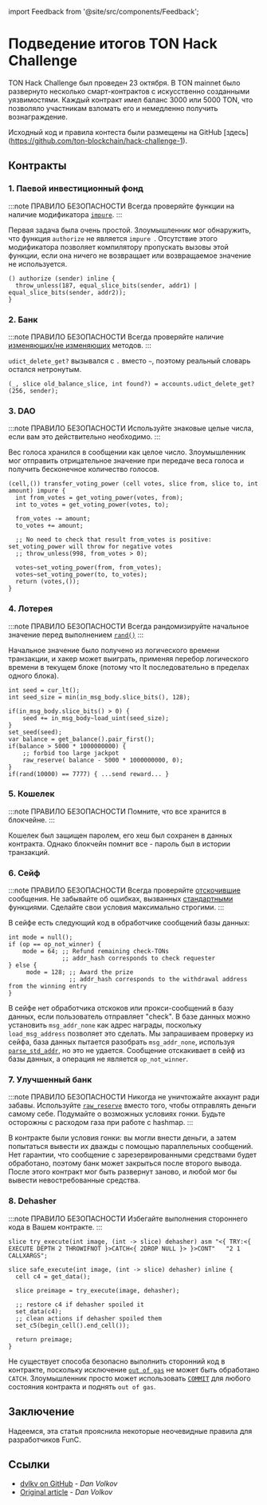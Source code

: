 import Feedback from '@site/src/components/Feedback';

# Подведение итогов TON Hack Challenge

TON Hack Challenge был проведен 23 октября.
В TON mainnet было развернуто несколько смарт-контрактов с искусственно созданными уязвимостями. Каждый контракт имел баланс 3000 или 5000 TON, что позволяло участникам взломать его и немедленно получить вознаграждение.

Исходный код и правила контеста были размещены на GitHub [здесь] (https://github.com/ton-blockchain/hack-challenge-1).

## Контракты

### 1. Паевой инвестиционный фонд

:::note ПРАВИЛО БЕЗОПАСНОСТИ
Всегда проверяйте функции на наличие модификатора [`impure`](/v3/documentation/smart-contracts/func/docs/functions#impure-specifier).
:::

Первая задача была очень простой. Злоумышленник мог обнаружить, что функция `authorize` не является `impure `. Отсутствие этого модификатора позволяет компилятору пропускать вызовы этой функции, если она ничего не возвращает или возвращаемое значение не используется.

```func
() authorize (sender) inline {
  throw_unless(187, equal_slice_bits(sender, addr1) | equal_slice_bits(sender, addr2));
}
```

### 2. Банк

:::note ПРАВИЛО БЕЗОПАСНОСТИ
Всегда проверяйте наличие [изменяющих/не изменяющих](/v3/documentation/smart-contracts/func/docs/statements#methods-calls) методов.
:::

`udict_delete_get?` вызывался с `.` вместо `~`, поэтому реальный словарь остался нетронутым.

```func
(_, slice old_balance_slice, int found?) = accounts.udict_delete_get?(256, sender);
```

### 3. DAO

:::note ПРАВИЛО БЕЗОПАСНОСТИ
Используйте знаковые целые числа, если вам это действительно необходимо.
:::

Вес голоса хранился в сообщении как целое число. Злоумышленник мог отправить отрицательное значение при передаче веса голоса и получить бесконечное количество голосов.

```func
(cell,()) transfer_voting_power (cell votes, slice from, slice to, int amount) impure {
  int from_votes = get_voting_power(votes, from);
  int to_votes = get_voting_power(votes, to);

  from_votes -= amount;
  to_votes += amount;

  ;; No need to check that result from_votes is positive: set_voting_power will throw for negative votes
  ;; throw_unless(998, from_votes > 0);

  votes~set_voting_power(from, from_votes);
  votes~set_voting_power(to, to_votes);
  return (votes,());
}
```

### 4. Лотерея

:::note ПРАВИЛО БЕЗОПАСНОСТИ
Всегда рандомизируйте начальное значение перед выполнением [`rand()`](/v3/documentation/smart-contracts/func/docs/stdlib#rand)
:::

Начальное значение было получено из логического времени транзакции, и хакер может выиграть, применяя перебор логического времени в текущем блоке (потому что lt последовательно в пределах одного блока).

```func
int seed = cur_lt();
int seed_size = min(in_msg_body.slice_bits(), 128);

if(in_msg_body.slice_bits() > 0) {
    seed += in_msg_body~load_uint(seed_size);
}
set_seed(seed);
var balance = get_balance().pair_first();
if(balance > 5000 * 1000000000) {
    ;; forbid too large jackpot
    raw_reserve( balance - 5000 * 1000000000, 0);
}
if(rand(10000) == 7777) { ...send reward... }
```

### 5. Кошелек

:::note ПРАВИЛО БЕЗОПАСНОСТИ
Помните, что все хранится в блокчейне.
:::

Кошелек был защищен паролем, его хеш был сохранен в данных контракта. Однако блокчейн помнит все - пароль был в истории транзакций.

### 6. Сейф

:::note ПРАВИЛО БЕЗОПАСНОСТИ
Всегда проверяйте [отскочившие](/v3/documentation/smart-contracts/message-management/non-bounceable-messages) сообщения.
Не забывайте об ошибках, вызванных [стандартными](/v3/documentation/smart-contracts/func/docs/stdlib/) функциями.
Сделайте свои условия максимально строгими.
:::

В сейфе есть следующий код в обработчике сообщений базы данных:

```func
int mode = null();
if (op == op_not_winner) {
    mode = 64; ;; Refund remaining check-TONs
               ;; addr_hash corresponds to check requester
} else {
     mode = 128; ;; Award the prize
                 ;; addr_hash corresponds to the withdrawal address from the winning entry
}
```

В сейфе нет обработчика отскоков или прокси-сообщений в базу данных, если пользователь отправляет "check". В базе данных можно установить `msg_addr_none` как адрес награды, поскольку `load_msg_address` позволяет это сделать. Мы запрашиваем проверку из сейфа, база данных пытается разобрать `msg_addr_none`, используя [`parse_std_addr`](/v3/documentation/smart-contracts/func/docs/stdlib#parse_std_addr), но это не удается. Сообщение отскакивает в сейф из базы данных, а операция не является `op_not_winner`.

### 7. Улучшенный банк

:::note ПРАВИЛО БЕЗОПАСНОСТИ
Никогда не уничтожайте аккаунт ради забавы.
Используйте [`raw_reserve`](/v3/documentation/smart-contracts/func/docs/stdlib#raw_reserve) вместо того, чтобы отправлять деньги самому себе.
Подумайте о возможных условиях гонки.
Будьте осторожны с расходом газа при работе с hashmap.
:::

В контракте были условия гонки: вы могли внести деньги, а затем попытаться вывести их дважды с помощью параллельных сообщений. Нет гарантии, что сообщение с зарезервированными средствами будет обработано, поэтому банк может закрыться после второго вывода. После этого контракт мог быть развернут заново, и любой мог бы вывести невостребованные средства.

### 8. Dehasher

:::note ПРАВИЛО БЕЗОПАСНОСТИ
Избегайте выполнения стороннего кода в Вашем контракте.
:::

```func
slice try_execute(int image, (int -> slice) dehasher) asm "<{ TRY:<{ EXECUTE DEPTH 2 THROWIFNOT }>CATCH<{ 2DROP NULL }> }>CONT"   "2 1 CALLXARGS";

slice safe_execute(int image, (int -> slice) dehasher) inline {
  cell c4 = get_data();

  slice preimage = try_execute(image, dehasher);

  ;; restore c4 if dehasher spoiled it
  set_data(c4);
  ;; clean actions if dehasher spoiled them
  set_c5(begin_cell().end_cell());

  return preimage;
}
```

Не существует способа безопасно выполнить сторонний код в контракте, поскольку исключение [`out of gas`](/v3/documentation/tvm/tvm-exit-codes#standard-exit-codes) не может быть обработано `CATCH`. Злоумышленник просто может использовать [`COMMIT`](/v3/documentation/tvm/instructions#F80F) для любого состояния контракта и поднять `out of gas`.

## Заключение

Надеемся, эта статья прояснила некоторые неочевидные правила для разработчиков FunC.

## Ссылки

- [dvlkv on GitHub](https://github.com/dvlkv) - _Dan Volkov_
- [Original article](https://dev.to/dvlkv/drawing-conclusions-from-ton-hack-challenge-1aep) - _Dan Volkov_

<Feedback />

